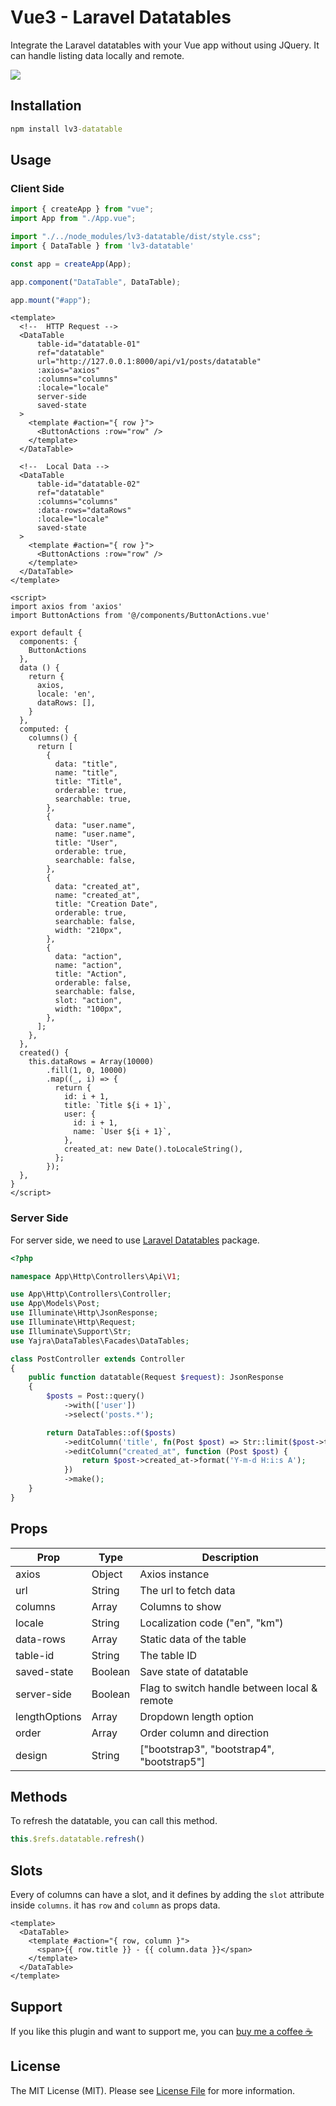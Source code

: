 # Vue3 - Laravel Datatables

Integrate the Laravel datatables with your Vue app without using JQuery. It can handle listing data locally and remote.

![](https://raw.githubusercontent.com/HELMAB/lv3-datatable/master/src/assets/ui.png)

## Installation

```cmd
npm install lv3-datatable
```

## Usage

### Client Side

```js
import { createApp } from "vue";
import App from "./App.vue";

import "./../node_modules/lv3-datatable/dist/style.css";
import { DataTable } from 'lv3-datatable'

const app = createApp(App);

app.component("DataTable", DataTable);

app.mount("#app");
```

```vue
<template>
  <!--  HTTP Request -->
  <DataTable
      table-id="datatable-01"
      ref="datatable"
      url="http://127.0.0.1:8000/api/v1/posts/datatable"
      :axios="axios"
      :columns="columns"
      :locale="locale"
      server-side
      saved-state
  >
    <template #action="{ row }">
      <ButtonActions :row="row" />
    </template>
  </DataTable>

  <!--  Local Data -->
  <DataTable
      table-id="datatable-02"
      ref="datatable"
      :columns="columns"
      :data-rows="dataRows"
      :locale="locale"
      saved-state
  >
    <template #action="{ row }">
      <ButtonActions :row="row" />
    </template>
  </DataTable>
</template>

<script>
import axios from 'axios'
import ButtonActions from '@/components/ButtonActions.vue'

export default {
  components: {
    ButtonActions
  },
  data () {
    return {
      axios,
      locale: 'en',
      dataRows: [],
    }
  },
  computed: {
    columns() {
      return [
        {
          data: "title",
          name: "title",
          title: "Title",
          orderable: true,
          searchable: true,
        },
        {
          data: "user.name",
          name: "user.name",
          title: "User",
          orderable: true,
          searchable: false,
        },
        {
          data: "created_at",
          name: "created_at",
          title: "Creation Date",
          orderable: true,
          searchable: false,
          width: "210px",
        },
        {
          data: "action",
          name: "action",
          title: "Action",
          orderable: false,
          searchable: false,
          slot: "action",
          width: "100px",
        },
      ];
    },
  },
  created() {
    this.dataRows = Array(10000)
        .fill(1, 0, 10000)
        .map((_, i) => {
          return {
            id: i + 1,
            title: `Title ${i + 1}`,
            user: {
              id: i + 1,
              name: `User ${i + 1}`,
            },
            created_at: new Date().toLocaleString(),
          };
        });
  },
}
</script>
```
### Server Side

For server side, we need to use [Laravel Datatables](https://github.com/yajra/laravel-datatables) package.

```php
<?php

namespace App\Http\Controllers\Api\V1;

use App\Http\Controllers\Controller;
use App\Models\Post;
use Illuminate\Http\JsonResponse;
use Illuminate\Http\Request;
use Illuminate\Support\Str;
use Yajra\DataTables\Facades\DataTables;

class PostController extends Controller
{
    public function datatable(Request $request): JsonResponse
    {
        $posts = Post::query()
            ->with(['user'])
            ->select('posts.*');

        return DataTables::of($posts)
            ->editColumn('title', fn(Post $post) => Str::limit($post->title, 20))
            ->editColumn("created_at", function (Post $post) {
                return $post->created_at->format('Y-m-d H:i:s A');
            })
            ->make();
    }
}
```

## Props

| Prop          | Type    | Description                                  |
|---------------|---------|----------------------------------------------|
| axios         | Object  | Axios instance                               |
| url           | String  | The url to fetch data                        |
| columns       | Array   | Columns to show                              |
| locale        | String  | Localization code ("en", "km")               |
| data-rows     | Array   | Static data of the table                     |
| table-id      | String  | The table ID                                 |
| saved-state   | Boolean | Save state of datatable                      |
| server-side   | Boolean | Flag to switch handle between local & remote |
| lengthOptions | Array   | Dropdown length option                       |
| order         | Array   | Order column and direction                   |
| design        | String  | ["bootstrap3", "bootstrap4", "bootstrap5"]   |

## Methods

To refresh the datatable, you can call this method.

```js
this.$refs.datatable.refresh()
```

## Slots

Every of columns can have a slot, and it defines by adding the `slot` attribute inside `columns`. it has `row` and `column` as props data.

```vue
<template>
  <DataTable>
    <template #action="{ row, column }">
      <span>{{ row.title }} - {{ column.data }}</span>
    </template>
  </DataTable>
</template>
```

## Support

If you like this plugin and want to support me, you can [buy me a coffee ☕](https://www.buymeacoffee.com/helmab)

## License

The MIT License (MIT). Please see [License File](https://github.com/HELMAB/lv2-datatable/blob/master/LICENSE) for more information.
